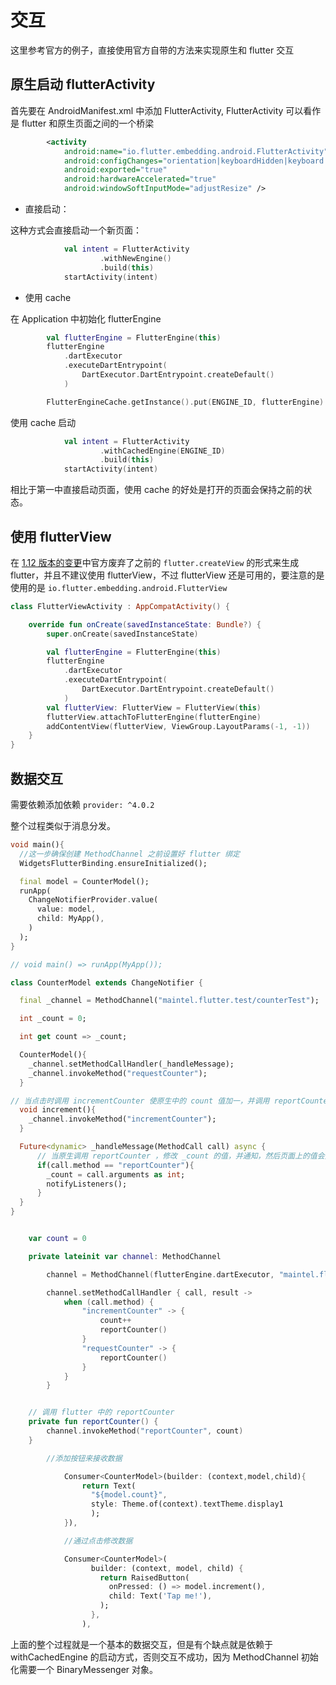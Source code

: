 

# 交互

这里参考官方的例子，直接使用官方自带的方法来实现原生和 flutter 交互

## 原生启动 flutterActivity

首先要在 AndroidManifest.xml 中添加 FlutterActivity, FlutterActivity 可以看作是 flutter 和原生页面之间的一个桥梁

```xml
        <activity
            android:name="io.flutter.embedding.android.FlutterActivity"
            android:configChanges="orientation|keyboardHidden|keyboard|screenSize|locale|layoutDirection|fontScale|screenLayout|density"
            android:exported="true"
            android:hardwareAccelerated="true"
            android:windowSoftInputMode="adjustResize" />
```

- 直接启动：

这种方式会直接启动一个新页面：

```kotlin
            val intent = FlutterActivity
                    .withNewEngine()
                    .build(this)
            startActivity(intent)
```

- 使用 cache

在 Application 中初始化 flutterEngine

```kotlin
        val flutterEngine = FlutterEngine(this)
        flutterEngine
            .dartExecutor
            .executeDartEntrypoint(
                DartExecutor.DartEntrypoint.createDefault()
            )

        FlutterEngineCache.getInstance().put(ENGINE_ID, flutterEngine)
```

使用 cache 启动

```kotlin
            val intent = FlutterActivity
                    .withCachedEngine(ENGINE_ID)
                    .build(this)
            startActivity(intent)
```

相比于第一中直接启动页面，使用 cache 的好处是打开的页面会保持之前的状态。

## 使用 flutterView

在 [1.12 版本的变更](https://github.com/flutter/flutter/wiki/Upgrading-pre-1.12-Android-projects)中官方废弃了之前的 `flutter.createView` 的形式来生成 flutter，并且不建议使用 flutterView，不过 flutterView 还是可用的，要注意的是使用的是 `io.flutter.embedding.android.FlutterView`

```kotlin
class FlutterViewActivity : AppCompatActivity() {

    override fun onCreate(savedInstanceState: Bundle?) {
        super.onCreate(savedInstanceState)

        val flutterEngine = FlutterEngine(this)
        flutterEngine
            .dartExecutor
            .executeDartEntrypoint(
                DartExecutor.DartEntrypoint.createDefault()
            )
        val flutterView: FlutterView = FlutterView(this)
        flutterView.attachToFlutterEngine(flutterEngine)
        addContentView(flutterView, ViewGroup.LayoutParams(-1, -1))
    }
}
```

## 数据交互

需要依赖添加依赖 `provider: ^4.0.2`

整个过程类似于消息分发。

```dart
void main(){
  //这一步确保创建 MethodChannel 之前设置好 flutter 绑定
  WidgetsFlutterBinding.ensureInitialized();

  final model = CounterModel();
  runApp(
    ChangeNotifierProvider.value(
      value: model,
      child: MyApp(),
    )
  );
}

// void main() => runApp(MyApp());

class CounterModel extends ChangeNotifier {

  final _channel = MethodChannel("maintel.flutter.test/counterTest");

  int _count = 0;

  int get count => _count;

  CounterModel(){
    _channel.setMethodCallHandler(_handleMessage);
    _channel.invokeMethod("requestCounter");
  }

// 当点击时调用 incrementCounter 使原生中的 count 值加一，并调用 reportCounter 方法
  void increment(){
    _channel.invokeMethod("incrementCounter");
  }

  Future<dynamic> _handleMessage(MethodCall call) async {
      // 当原生调用 reportCounter ，修改 _count 的值，并通知，然后页面上的值会变化
      if(call.method == "reportCounter"){
        _count = call.arguments as int;
        notifyListeners();
      }
  }
}
```

```kotlin

    var count = 0

    private lateinit var channel: MethodChannel

        channel = MethodChannel(flutterEngine.dartExecutor, "maintel.flutter.test/counterTest")

        channel.setMethodCallHandler { call, result ->
            when (call.method) {
                "incrementCounter" -> {
                    count++
                    reportCounter()
                }
                "requestCounter" -> {
                    reportCounter()
                }
            }
        }


    // 调用 flutter 中的 reportCounter 
    private fun reportCounter() {
        channel.invokeMethod("reportCounter", count)
    }
```

```dart
        //添加按钮来接收数据

            Consumer<CounterModel>(builder: (context,model,child){
                return Text(
                  "${model.count}",
                  style: Theme.of(context).textTheme.display1
                  );
            }),

            //通过点击修改数据

            Consumer<CounterModel>(
                  builder: (context, model, child) {
                    return RaisedButton(
                      onPressed: () => model.increment(),
                      child: Text('Tap me!'),
                    );
                  },
                ),
```

上面的整个过程就是一个基本的数据交互，但是有个缺点就是依赖于 withCachedEngine 的启动方式，否则交互不成功，因为 MethodChannel 初始化需要一个 BinaryMessenger 对象。